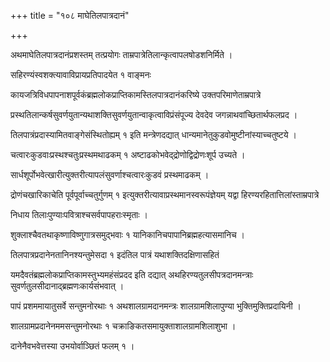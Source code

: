 +++
title = "१०८ माघेतिलपात्रदानं"

+++

अथमाघेतिलपात्रदानंप्रशस्तम् तत्प्रयोगः ताम्रपात्रेतिलान्कृत्वापलषोडशनिर्मिते ।

सहिरण्यंस्वशक्त्यावाविप्रायप्रतिपादयेत १ वाङ्मनः

कायजत्रिविधपापनाशपूर्वकंब्रह्मलोकप्राप्तिकामस्तिलपात्रदानंकरिष्ये उक्तपरिमाणेताम्रपात्रे

प्रस्थतिलान्कर्षसुवर्णयुतान्यथाशक्तिसुवर्णयुतान्वाकृत्वाविप्रंसंपूज्य देवदेव जगन्नाथवांच्छितार्थफलप्रद ।

तिलपात्रंप्रदास्यामितवाङ्गेसंस्थितोह्यम् १ इति मन्त्रेणदद्यात् धान्यमानेतुकुडवोमुष्टीनांस्याच्चतुष्टये ।

चत्वारःकुडवाःप्रस्थश्चतुःप्रस्थमथाढकम् १ अष्टाढकोभवेद्‌द्रोणोद्विद्रोणःशूर्प उच्यते ।

सार्धशूर्पोभवेत्खारीत्युक्तरीत्यापलंसुवर्णाश्चत्वारःकुडवं प्रस्थमाढकम् ।

द्रोणंचखारिकाचेति पूर्वपूर्वाच्चतुर्गुणम् १ इत्युक्तरीत्यावाप्रस्थमानस्वरूपंज्ञेयम् यद्वा हिरण्यरहितात्तिलांस्ताम्रपात्रे

निधाय तिलाःपुण्याःपवित्राश्चसर्वपापहराःस्मृताः ।

शुक्लाश्चैवतथाकृष्णाविष्णुगात्रसमुद्भवाः १ यानिकानिचपापानिब्रह्महत्यासमानिच ।

तिलपात्रप्रदानेनतानिनश्यन्तुमेसदा १ इदंतिल पात्रं यथाशक्तिदक्षिणासहितं

यमदैवतंब्रह्मलोकप्राप्तिकामस्तुभ्यमहंसंप्रदद इति दद्यात् अथहिरण्यतुलसीपत्रदानमन्त्राः सुवर्णतुलसीदानाद्‌ब्रह्मणःकार्यसंभवात् ।

पापं प्रशममायातुसर्वे सन्तुमनोरथाः १ अथशालग्रामदानमन्त्रः शालग्रामशिलापुण्या भुक्तिमुक्तिप्रदायिनी ।

शालग्रामप्रदानेनममसन्तुमनोरथाः १ चक्राङिकतसमायुक्ताशालग्रामशिलाशुभा ।

दानेनैवभवेत्तस्या उभयोर्वाञ्छितं फलम् १ ।
